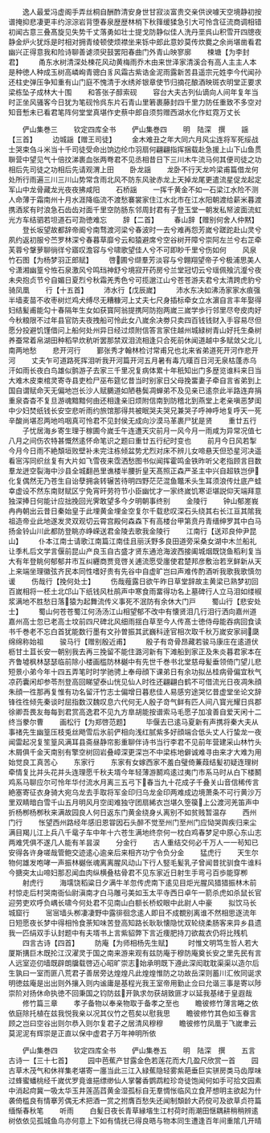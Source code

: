 <!-- { "loadSidebar": true } -->
　　逸人最爱冯虚阁手弄丝桐自酬酢清安身世甘寂淡富贵交亲供谀噱天空境静初按谱掩抑悲凄更丰约淙淙岩背堕春泉歴歴林梢下秋箨缓猱急引大可怜含征流商调相错初闻古意三叠髙旋见失势千丈落勇如壮士提戈防静似佳人洗丹垩呉山积雪开四牕夜静金炉火犹烁是时相对拥青绫顿使烦襟坐来铄中郎此意妙莫传炊爨之余尚堪凿看君幽兴正得意我和险诗聊善谑须臾鼓罢阳春曲门外青山映寥廓
　　楝塘【为李封君】
　　甬东水树清深处楝花风动黄梅雨乔木由来世泽家清溪合有高人主主人本是种徳人种成玉树高嶙峋青骢白豸风霜古紫诰金泥雨露新苦县遥宗元姓李今代闻孙还柱史弹压争知重有山门庭不愧清于水绣斧银章使节归摘花酿酒映斑衣明堂正要求梁栋坠子成林大十围
　　和答张子醇索砚
　　容台大夫古列仙谪向人间年复年当时正坐风骚客今日犹为笔砚怜呉东片石青山里箬裹藤封四千里力防任重致不多空对知音慙未已看君笔阵何堂堂真堪作史蔡中郎自须剪赠西湖水化作虹霓万丈长



　　俨山集巻三
　　钦定四库全书
　　俨山集巻四
　　明　陆深　撰
　　謡【三首】
　　边城謡【赠王司徒】
　　金木难丑之年大同六月风尘连将军死绥战士哭束刍斗米当十千司徒受命出饷边纶巾羽扇何翩翩指挥捆载赴急援上山下山鱼贯聨营中望见气十倍抆涕裹血张两弮君不见丞相昔日下三川木牛流马何其便司徒之功相后先司徒之功相后先请观渭上田
　　卧龙謡
　　龙卧不行天龙吟梁甫篇借龙何处所行雨遍三川三川山势常含雨北风不防东风驶赤龙上天掉龙尾更遣流星促龙起定军山中龙骨藏龙光夜夜拂咸阳
　　石桥謡
　　一挥千黄金不如一石梁江水险不测人命薄于霜南州十月水涯降临流不渡愁褰裳家住江水北市在江水阳朝渡给薪米暮渡携酒浆有时浪急石齿齿对面千里空防肠东邻周封君有子登玉堂一朝发私帑波面流虹光方车结驷若坦道石可泐徳难忘
　　辞【二首】
　　春山辞【赠别何舍人仲黙】
　　登长坂望故都辞帝阍兮南骛渡河梁兮春波时一去兮难再怨芳嵗兮蹉跎赴山灵兮夙约返初服兮苎罗林深兮春暮草靡兮云和猿避席兮空谷树开障兮崇阿左兰兮右芷牵芙蓉兮鞶萝聊徜徉兮寤叹澹容与兮啸歌望佳人兮不可即眇千里兮伤如何
　　风泉竹石图【为杨梦羽正郎赋】
　　啓圃兮缬羣芳淡容与兮翺翔望帝子兮极浦思美人兮潇湘幽篁兮恠石泉激风兮鸣珰神舒兮境寂开药房兮兰堂冠切云兮瑶佩飱沆瀣兮夜未央抱贞节兮自媚日夏烈兮秋霜羌秀色兮可揽邈江山兮苍苍游夫君兮太清跨虎豹兮骑凤凰
　　行【十五首】
　　沛水行【戊辰嵗】
　　沛水东决如沸汤家家水痕强半墙麦苗不收枣树烂鸡犬缚尽无糟糠河上丈夫七尺身插标牵女立水濵自言丰年娶得妇结髪甫能勾十春隔年生女如获寳阿翁提携阿防抱两嵗三嵗学歩行邻里尽夸皮肉好今秋粮限不过年县官防夫夜拽船可怜此女八嵗余决劵只卖四百钱钱财入手容易尽但愿分投避饥馑借问上船何处州异日经过烦附信答言家住越州城緑树青山好托生桑树养蚕常着帛湖田种稻早炊秔听罢那禁双泪流相逢只合死前休闻道越中多赋敛父北儿南两地愁
　　悲开河行
　　鄞张秀才翰林检讨常甫兄也北来省弟道死开河作悲开河
　　丈夫乍可道路死挥泪听我开河篇开河五月暑有毒亢暵百日河无泉枯蓬赤乌汗如雨长夜白鸟雄似鹯游子去家三千里况复病体累十年秖知出门多歴览谁料来日当大难木皮束棺灵寄寺县吏检尸巫布筵忆昔当时别家日父母挽畱妻子牵自言省弟到上国自谓赋命天无偏地岂长沙人赋鵩道如陋巷鬓凋蝉弟不及见亲已逺奈此半路连弃捐重泉杳杳不复旦游魂黯黯何由还相逢亲旧烦附信南到防稽北到燕堂上老亲嗔恶梦闺中少妇焚纸钱长安空悲听雨约旅馆那得共被眠哭夫哭兄兼哭子呼神呼地复呼天一死辛酸尚堪忍两地呜咽真可怜君不见封侯无成向沙漠马革裹尸犹是贤
　　重廿五行
　　子忧居海乡寄生理于稼圃今嵗壬午连遭天灾前月一风今月一雨咸为异常况值七八月之间伤农特甚慨然逺怀命笔识之题曰重廿五行纪时变也
　　前月今日风若掣今月今日雨不絶頽垣败壁补未完注栋倾盆势尤烈对床不辨儿女啼悬天但恐星河决遥看宻泻同织丝复有大片如飞雪夜来霑洒愁图书似闻挥霍鸣金铁昨听父老指顾言目数羣龙迸空裂海中沙县全城翻邑里谯楼半腰折皇天髙照正森严圣主中兴自超轶岂伊化复偶然无乃苍生自诒孽拥衾转辗苦待明四野茫茫混鱼鼈禾头生耳须浪传灶底产蛙幸虚设不然东南财赋区宁免宵旰劳符节小臣幽忧才一家终嵗饥寒讵堪説仰天端拜意独深捧日何能计应拙挽回光霁敢望多今夕明朝事终别
　　金陵行
　　钟山郁嵳峩冉冉朝出云昔日秦始皇于此埋黄金埋金空复尔千载悲叹深石头绕其右长江亘其隂我祖造帝业此地遂发灵双观切云霄宫殿何森森下有高楼台甲第贲丹青缙绅罗其中白马扬金铃山川此都防登眺亦峥嵘送君金陵去歌我金陵行
　　江南行【送邓良仲尹昆山】
　　仆本江南士请歌江南篇江南佳且丽沃野多良田道旁采桑女湖中木兰船礼让季札后文学言偃前昆山产良玉自古盛才贤东通沧海波西接阖城烟既饶鱼稻利复当大有年登眺何郁郁井市互纠纒商贾竞啓关逋流愿受廛使君楚邦彦敷治若烹鲜新从天上来端坐理徽弦齐民本同性嗜好贵有先谷中自虚旷岂曰声难传酌酒听我歌我歌慎勿谖
　　伤哉行【挽何处士】
　　伤哉薤露日欲午昨日草堂辞故主黄梁已熟梦初回百嵗相将一柸土北邙山下纸钱风杜鹃声中寒食雨畱得功名上墓碑行人立马泪如缕椒浆满地不胜愁日落猿为起舞流传义事死不泯防有余休大门戸
　　蜀山行【悲安处士】
　　蜀山何苍苍蜀江何汤汤江山相望郁不改中有懐贤泪几行泪行洒向嘉州道嘉州高士忽已老高士坟前四尺碑北风细雨揺白草至今人传髙士徳侍母能吞病回食读书千巻老不忘白首犹能数行墨有文孙曽振其武巍科逹官相次取千秋万嵗安家祠瓞绵绵称始祖
　　骏马行【赠别殷近甫】
　　殷子有竒骨昂藏若骏马康庄在逺道伏枥甘土苴长安一朝别我去再三挽留不能住潞河新有下滩船到家正及朱炎暮君家本在齐鲁墟枫林瑟瑟临前除小楼画槛防林樾中有先世千巻书北堂慈母髪垂领倚门望儿悲短景小弟今年十四五弄笔时时学驰骋上奉母顔下课弟日有余功拟丛桂病骨偏宜秋气凉药囊闲却参苓剂登高回睇望泰山恍见仙人时徃还翩翩白鹤不可借流光日夜凋朱顔朱顔一徃那再复惟有功名留汗竹志士偏增日暮悲佳人易感穷途哭忆昔虚堂坐论文辞锋徃徃倾先秦谈时屈指数汉魏叹息六代何无人殷子竒气鲜有匹人间八寳光耀日呉郡徐卿吾畏友毎每到君赏高逸君不见九方臯胡能按谱索马毛愿子加飡善自爱天闲十二终当豢尔曹
　　画松行【为郑啓范题】
　　毕偃去已逺马夏新有声携将秦大夫从事禇先生幽篁压枝兎丝飏雪后氷前俨相向浅红腻紫多好顔端合低头丈人行蛰龙一夜闻雷起况复笙篁风满耳县斋昼静帘影重聊伴诗书当行李君不见前年营建采山林竹头木屑俱千金天南别有擎空树回岩叠嶂深更深岂不中梁栋地僻诚难寻由来才大难为用始觉良工真苦心
　　东家行
　　东家有女嫁西家不羞白璧倚蒹葭结髪初疑连理树牵情复比并头花并头连理愿千秋夫壻今年轻薄游鬭鸡逺过夷门市系马时从白下楼鬭鸡系马聊应尔可怜年华付流水月离三五弓下春当九十花成子千叠关山音信稀传言絶塞寄征衣身骑大宛乌龙去手取将军金印归乌龙金印两难成边境萧条不可行黄沙万里双睛暗白雪千山五月明风月空闺难独守团扇絺衣岂堪久箜篌上公渡河羌笛声中折杨栁杨栁秋来满故园良人何日返东门黄金绕身乆离别不如贫贱暂温存
　　西州门行
　　怅望西州路经年感旧恩甞因石头醉不觉至州门至州门应恸哭舆疾归来尘满目羯儿江上兵八千鼋子车中年十六苍生满地终奈何一枕白鸡春梦足中原心东山志两难凭俱不遂几人能有羊昙涙
　　分金行
　　古人重结交何必千万人一一茍知已安得各许身嗟哉管鲍交迹逺心逾亲后来相齐功宁令负分金
　　猛虎行
　　天生尔物何雄发咆哮一声振林樾伥魂离离腥风动山下行人竪毛髪乳子曾闻昔扰驯食牛谁料今搪突太山啼妇那忍闻血肉纵横叠枯骨君不见东家近日射生手弯弓百歩能穿栁
　　射虎行
　　海壖饶稻粱日夕满牛羊忽传虎南下逺见目炬光腥风猎猎振林木前村惊走后村哭南衙仙尉滇南才白马雕弓美如玉太平寺西日卓午一箭杀虎如杀鼠长官迎劳吏欢呼负嵎长啸今何处君不见南山白额长桥蛟眼中此尉人中豪
　　拟饮马长城窟行
　　宻宻墙头栁凄凄野中露徘徊念逺人即目不成覩别离谁不然相思逐流年日短愿夜长梦中得相怜食荼知味苦登高知路长耿耿懐隐忧双轮绕柔肠客来异乡县遗我一匹绢双手认封题中有夫壻书上言紫貂弊下言近痩肥持刀欲裁衣仍将比残机
　　四言古诗【四首】
　　防庵【为师相杨先生赋】
　　时惟文明笃生哲人若大厦斯搆巨木既抡江汉濯灵于国之南来游来观有兹防庵于穆防庵奠长安之里先民有言人远室迩仞墙既辟朗牖载啓迈心昭旷崇志始承明既下遵此深闳耽耽渠渠以造尔后生孰曰一室而匪八荒君子善居旁达煌煌凡此煌煌惟防之功故岳深则蓄川汇攸同诞求明徳兹庵是出出则外攘入则内谧庸是基程光我王室帝用勤止佥曰允谐三事是寄以陟崇阶对扬休命执徳不回秉国之钧防兹开孰求勿获胡致匪才以延我基绪于皇遐哉
　　修竹篇三章
　　孝子备物以奉亲物取于备孝之至也
　　瞻彼修竹薄言睠之依依庭除托植在兹我悦我亲以况其仪竹之苞矣以慰我思
　　瞻彼修竹其色如玉眷言顾之岂曰空谷出则尔恭入则尔复君子之居清风穆穆
　　瞻彼修竹凤凰于飞嵗聿云莫泥泥有辉崇是正直以保中虚君子万年神明所依














　　俨山集巻四
　　钦定四库全书
　　俨山集巻五
　　明　陆深　撰
　　五言古诗一【三十七首】
　　园中芭蕉产甘露金色若莲花而大几盈尺欣赏一首
　　园古草木茂气和休祥集老堪寄一廛当此三江入緑蕉隐轻雾紫葩垂巨实骈房类马齿厚味过蜂蜜蟠桃经千嵗优罗竟谁挹缥缈仙人掌馨香鹦鹉粒珍竒徒饱闻何如手可拾文园素中消起疴冀一吸太华玉井莲菡蓞黄金湿孤标自无羣惆怅临风立食芹想明主欲起为什袭倚槛良有情搴芳偶无术把酒一赏之拊膺百愁失还闻制頽龄大药傥可及欲草贞符篇缅惭春秋笔
　　听雨
　　白髪日夜长青草縁堦生江村荷时雨潮田惬耦耕稍稍辨逺树依依见孤城鱼鸟亦何意上下如有情抚已得良晤与物本同生遭逢百年间重隂几开晴
